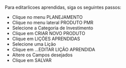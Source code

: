 Para editarlicoes aprendidas, siga os seguintes passos:

* Clique no menu PLANEJAMENTO
* Clique no menu lateral PRODUTO PMR
* Selecione a Categoria de Investimento
* Clique em CRIAR NOVO PRODUTO
* Clique em LIÇÕES APRENDIDAS
* Selecione uma Lição
* Clique em ...EDITAR LIÇÃO APRENDIDA
* Altere os Campos desejados
* Clique em SALVAR
